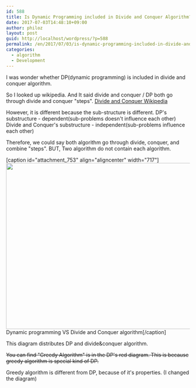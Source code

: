 ```yaml
---
id: 588
title: Is Dynamic Programming included in Divide and Conquer Algorithm?
date: 2017-07-03T14:48:10+09:00
author: philoz
layout: post
guid: http://localhost/wordpress/?p=588
permalink: /en/2017/07/03/is-dynamic-programming-included-in-divide-and-conquer-algorithm/
categories:
  - algorithm
  - Development
---
```

I was wonder whether DP(dynamic programming) is included in divide and conquer algorithm.

So I looked up wikipedia. And It said divide and conquer / DP both go through divide and conquer "steps".
<a href="https://en.wikipedia.org/wiki/Divide_and_conquer_algorithm" target="_blank">Divide and Conquer Wikipedia</a>

However, it is different because the sub-structure is different. 
DP's substructure - dependent(sub-problems doesn't influence each other)
Divide and Conquer's substructure - independent(sub-problems influence each other)
<!--more-->

Therefore, we could say both algorithm go through divide, conquer, and combine "steps". 
BUT, Two algorithm do not contain each algorithm. 

[caption id="attachment_753" align="aligncenter" width="717"]<img src="/assets/wp-content/uploads/2017/07/스크린샷-2017-07-12-오전-2.05.54.png" alt="" width="717" height="454" class="size-full wp-image-753" /> Dynamic programming VS Divide and Conquer algorithm[/caption]

This diagram distributes DP and divide&conquer algorithm.

<del datetime="2017-07-11T17:10:14+00:00">You can find "Greedy Algorithm" is in the DP's red diagram. This is because greedy algorithm is special kind of DP. </del>

Greedy algorithm is different from DP, because of it's properties.
(I changed the diagram)

 